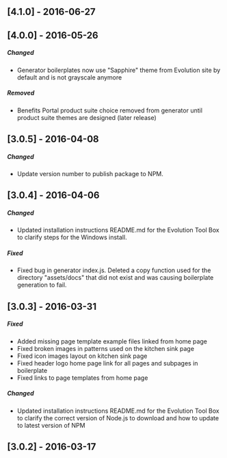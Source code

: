 <!--
## [Unreleased]
-->

## [4.1.0] - 2016-06-27



## [4.0.0] - 2016-05-26

##### Changed
- Generator boilerplates now use "Sapphire" theme from Evolution site by default and is not grayscale anymore

##### Removed
- Benefits Portal product suite choice removed from generator until product suite themes are designed (later release)

## [3.0.5] - 2016-04-08

##### Changed
- Update version number to publish package to NPM.

## [3.0.4] - 2016-04-06

##### Changed
- Updated installation instructions README.md for the Evolution Tool Box to clarify steps for the Windows install.

##### Fixed
- Fixed bug in generator index.js. Deleted a copy function used for the directory "assets/docs" that did not exist and was causing boilerplate generation to fail.

## [3.0.3] - 2016-03-31

##### Fixed
- Added missing page template example files linked from home page
- Fixed broken images in patterns used on the kitchen sink page
- Fixed icon images layout on kitchen sink page
- Fixed header logo home page link for all pages and subpages in boilerplate
- Fixed links to page templates from home page

##### Changed

- Updated installation instructions README.md for the Evolution Tool Box to clarify the correct version of Node.js to download and how to update to latest version of NPM

## [3.0.2] - 2016-03-17

<!--
##### Added
-->

<!--
##### Changed
-->

<!--
##### Deprecated
-->

<!--
##### Removed
-->

<!--
##### Fixed
-->
